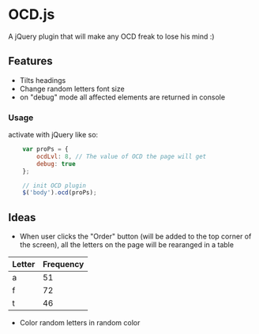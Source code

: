 # OCD.js
A jQuery plugin that will make any OCD freak to lose his mind :)

## Features

* Tilts headings
* Change random letters font size
* on "debug" mode all affected elements are returned in console

### Usage

activate with jQuery like so:

```js
	var proPs = {
		ocdLvl: 8, // The value of OCD the page will get
		debug: true
	};

	// init OCD plugin
	$('body').ocd(proPs);
```

## Ideas

* When user clicks the "Order" button (will be added to the top corner of the screen), all the letters on the page will be rearanged in a table

Letter  | Frequency
-- | --
a  | 51
f  | 72
t  | 46

* Color random letters in random color